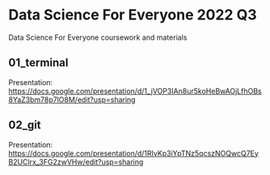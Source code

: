 # Data Science For Everyone 2022 Q3
Data Science For Everyone coursework and materials

## 01_terminal
Presentation: https://docs.google.com/presentation/d/1_jVOP3IAn8ur5koHeBwAOjLfhOBs8YaZ3bm78p7lO8M/edit?usp=sharing

## 02_git
Presentation: https://docs.google.com/presentation/d/1RIvKp3iYpTNz5qcszNOQwcQ7EyB2UClrx_3FG2zwVHw/edit?usp=sharing
